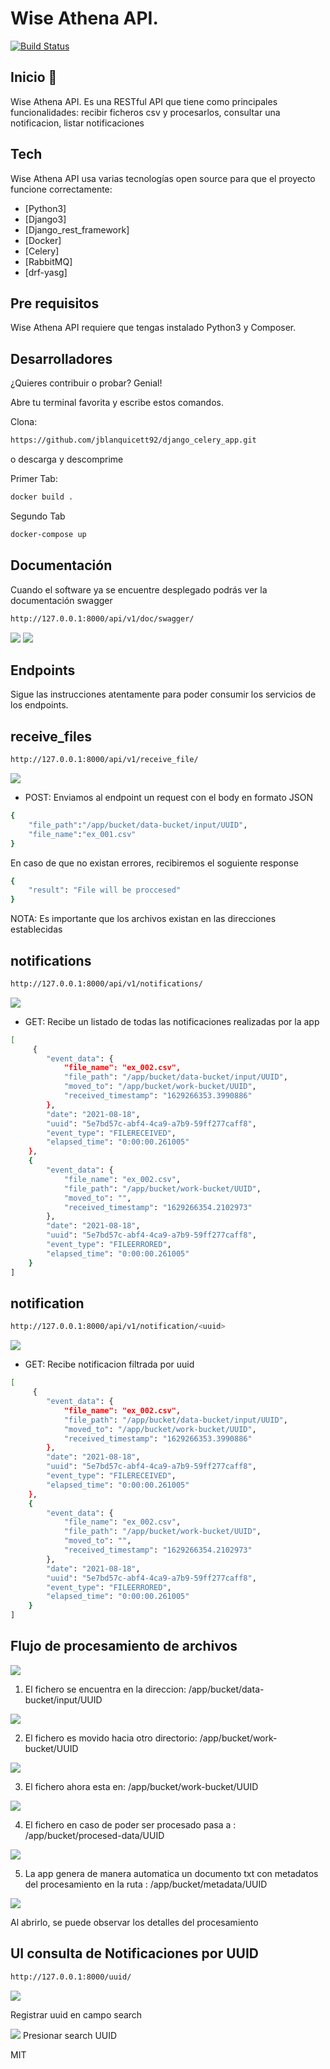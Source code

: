 # Wise Athena API.

[![Build Status](https://travis-ci.org/joemccann/dillinger.svg?branch=master)](https://travis-ci.org/joemccann/dillinger)

 ## Inicio 🚀 
Wise Athena API. Es una RESTful API que tiene como principales funcionalidades: recibir ficheros csv y procesarlos, consultar una notificacion, listar notificaciones


## Tech

Wise Athena API usa varias tecnologías open source para que el proyecto funcione correctamente:

- [Python3]
- [Django3]
- [Django_rest_framework]
- [Docker]
- [Celery]
- [RabbitMQ]
- [drf-yasg]

## Pre requisitos

Wise Athena API requiere que tengas instalado Python3 y Composer.


## Desarrolladores

¿Quieres contribuir o probar? Genial!

Abre tu terminal favorita y escribe estos comandos.

Clona:

```sh
https://github.com/jblanquicett92/django_celery_app.git
```

o descarga y descomprime


Primer Tab:

```sh
docker build .
```

Segundo Tab
```sh
docker-compose up
```

## Documentación

Cuando el software ya se encuentre desplegado podrás ver la documentación swagger

```sh
http://127.0.0.1:8000/api/v1/doc/swagger/
```
![](assets/0_swagger.png)
![](assets/01_swagger_get.png)

## Endpoints

Sigue las instrucciones atentamente para poder consumir los servicios de los endpoints.



## receive_files
```sh
http://127.0.0.1:8000/api/v1/receive_file/
```
![](assets/1_receive_ok.png)

- POST: Enviamos al endpoint un request con el body en formato JSON

```sh
{
	"file_path":"/app/bucket/data-bucket/input/UUID",
	"file_name":"ex_001.csv"
}
```

En caso de que no existan errores, recibiremos el soguiente response


```sh
{
    "result": "File will be proccesed"
}

```
NOTA: Es importante que los archivos existan en las direcciones establecidas

## notifications
```sh
http://127.0.0.1:8000/api/v1/notifications/
```
![](assets/2_notifications.png)

- GET: Recibe un listado de todas las notificaciones realizadas por la app

```sh
[
     {
        "event_data": {
            "file_name": "ex_002.csv",
            "file_path": "/app/bucket/data-bucket/input/UUID",
            "moved_to": "/app/bucket/work-bucket/UUID",
            "received_timestamp": "1629266353.3990886"
        },
        "date": "2021-08-18",
        "uuid": "5e7bd57c-abf4-4ca9-a7b9-59ff277caff8",
        "event_type": "FILERECEIVED",
        "elapsed_time": "0:00:00.261005"
    },
    {
        "event_data": {
            "file_name": "ex_002.csv",
            "file_path": "/app/bucket/work-bucket/UUID",
            "moved_to": "",
            "received_timestamp": "1629266354.2102973"
        },
        "date": "2021-08-18",
        "uuid": "5e7bd57c-abf4-4ca9-a7b9-59ff277caff8",
        "event_type": "FILEERRORED",
        "elapsed_time": "0:00:00.261005"
    }
]
```

## notification
```sh
http://127.0.0.1:8000/api/v1/notification/<uuid>
```
![](assets/2_notification_uuid.png)

- GET: Recibe notificacion filtrada por uuid

```sh
[
     {
        "event_data": {
            "file_name": "ex_002.csv",
            "file_path": "/app/bucket/data-bucket/input/UUID",
            "moved_to": "/app/bucket/work-bucket/UUID",
            "received_timestamp": "1629266353.3990886"
        },
        "date": "2021-08-18",
        "uuid": "5e7bd57c-abf4-4ca9-a7b9-59ff277caff8",
        "event_type": "FILERECEIVED",
        "elapsed_time": "0:00:00.261005"
    },
    {
        "event_data": {
            "file_name": "ex_002.csv",
            "file_path": "/app/bucket/work-bucket/UUID",
            "moved_to": "",
            "received_timestamp": "1629266354.2102973"
        },
        "date": "2021-08-18",
        "uuid": "5e7bd57c-abf4-4ca9-a7b9-59ff277caff8",
        "event_type": "FILEERRORED",
        "elapsed_time": "0:00:00.261005"
    }
]
```


## Flujo de procesamiento de archivos


![](assets/1_input_bucket.png)

1. El fichero se encuentra en la direccion: /app/bucket/data-bucket/input/UUID

![](assets/1_receive_input_bucket.png)

2. El fichero es movido hacia otro directorio: /app/bucket/work-bucket/UUID

![](assets/1_receive_input_work.png)

3. El fichero ahora esta en: /app/bucket/work-bucket/UUID


![](assets/1_procesed_bucket.png)

4. El fichero en caso de poder ser procesado pasa a : /app/bucket/procesed-data/UUID

![](assets/1_metadata.png)

5. La app genera de manera automatica un documento txt con metadatos del procesamiento en la ruta : /app/bucket/metadata/UUID

![](assets/1_metada_file.png)

Al abrirlo, se puede observar los detalles del procesamiento

## UI consulta de Notificaciones por UUID
```sh
http://127.0.0.1:8000/uuid/
```
![](assets/search_uuid.png)

Registrar uuid en campo search

![](assets/search_uuid_ok.png)
Presionar search UUID






MIT